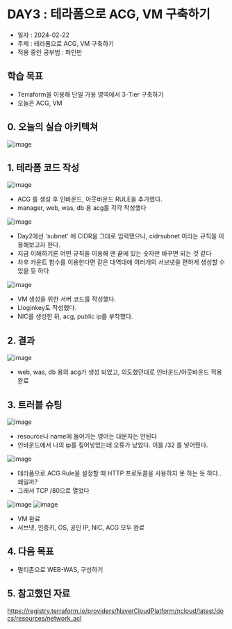 # DAY3 : 테라폼으로 ACG, VM 구축하기

- 일자 : 2024-02-22
- 주제 : 테라폼으로 ACG, VM 구축하기
- 적용 중인 공부법 : 파인만

## 학습 목표
- Terraform을 이용해 단일 가용 영역에서 3-Tier 구축하기
- 오늘은 ACG, VM
 
## 0. 오늘의 실습 아키텍쳐
![image](https://github.com/RoDawn/Terraform/assets/143478463/5e1de864-a61f-44b0-a711-411e2c600018)


## 1. 테라폼 코드 작성
![image](https://github.com/RoDawn/Terraform/assets/143478463/67324bf6-9f56-4466-bf28-dcf16736551c)
- ACG 를 생성 후 인바운드, 아웃바운드 RULE을 추가했다.
- manager, web, was, db 용 acg를 각각 작성했다


![image](https://github.com/RoDawn/Terraform/assets/143478463/6a66cfdb-5faa-4876-ba2c-0412b28c4a9d)
- Day2에선 'subnet' 에 CIDR을 그대로 입력했으나, cidrsubnet 이라는 규칙을 이용해보고자 한다.
- 지금 이해하기론 어떤 규칙을 이용해 맨 끝에 있는 숫자만 바꾸면 되는 것 같다
- 차후 카운트 함수를 이용한다면 같은 대역대에 여러개의 서브넷을 편하게 생성할 수 있을 듯 하다

![image](https://github.com/RoDawn/Terraform/assets/143478463/92718b26-1172-429d-82ad-c652f0ab1cf7)
- VM 생성을 위한 서버 코드를 작성했다.
- Lloginkey도 작성했다.
- NIC를 생성한 뒤, acg, public ip를 부착했다.





## 2. 결과
![image](https://github.com/RoDawn/Terraform/assets/143478463/3412ee9d-1acd-4f89-924c-5a5d29bb9784)
- web, was, db 용의 acg가 생성 되었고, 의도했던대로 인바운드/아웃바운드 적용 완료




## 3. 트러블 슈팅
![image](https://github.com/RoDawn/Terraform/assets/143478463/74754cf7-3579-4873-b767-0da8d4c97d6a)
- resource나 name에 들어가는 영어는 대문자는 안된다
- 인바운드에서 나의 ip를 짚어넣었는데 오류가 났었다. 이를 /32 를 넣어줬다.

![image](https://github.com/RoDawn/Terraform/assets/143478463/00491313-0101-4878-938e-6705455b48c1)
- 테라폼으로 ACG Rule을 설정할 때 HTTP 프로토콜을 사용하지 못 하는 듯 하다.. 왜일까?
- 그래서 TCP /80으로 열었다

![image](https://github.com/RoDawn/Terraform/assets/143478463/385c9ca2-24ab-4520-b26e-7823b779e844)
![image](https://github.com/RoDawn/Terraform/assets/143478463/f01d3596-8335-4124-927f-07a8c2857eb0)
- VM 완료
- 서브넷, 인증키, OS, 공인 IP, NIC, ACG 모두 완료



## 4. 다음 목표
- 멀티존으로 WEB-WAS, 구성하기


## 5. 참고했던 자료
https://registry.terraform.io/providers/NaverCloudPlatform/ncloud/latest/docs/resources/network_acl
